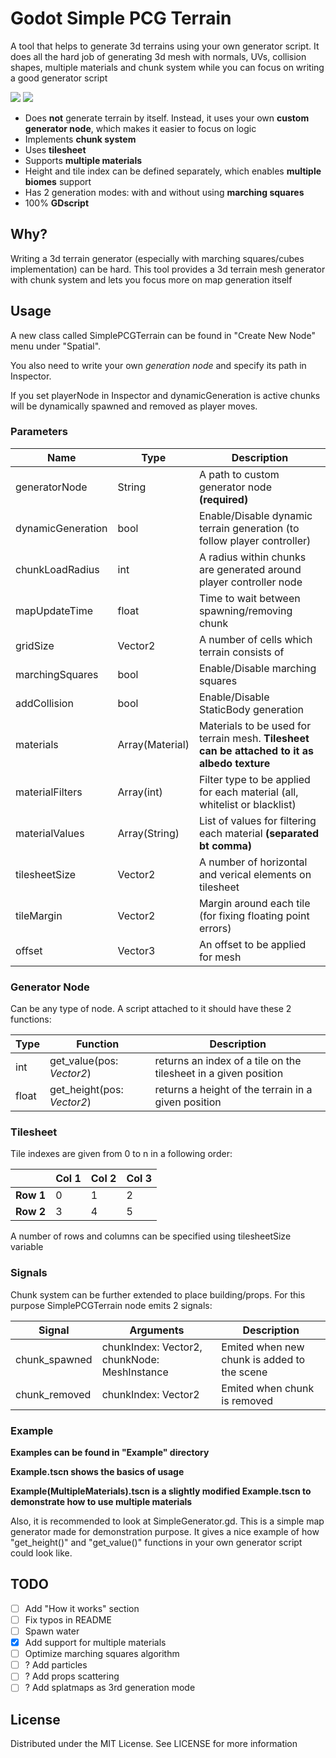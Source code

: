 # Godot Simple PCG Terrain

A tool that helps to generate 3d terrains using your own generator script.
It does all the hard job of generating 3d mesh with normals, UVs, collision shapes, multiple materials and chunk system 
while you can focus on writing a good generator script

<img src="https://i.imgur.com/zpNxsYH.gif"/>

<img src="https://i.imgur.com/K75yMkr.gif"/>

* Does **not** generate terrain by itself. Instead, it uses your own **custom generator node**, which makes it easier to focus on logic
* Implements **chunk system**
* Uses **tilesheet**
* Supports **multiple materials**
* Height and tile index can be defined separately, which enables **multiple biomes** support
* Has 2 generation modes: with and without using **marching squares**
* 100% **GDscript**

## Why?
Writing a 3d terrain generator (especially with marching squares/cubes implementation) can be hard.
This tool provides a 3d terrain mesh generator with chunk system and lets you focus more on map generation itself

## Usage
A new class called SimplePCGTerrain can be found in "Create New Node" menu under "Spatial".


You also need to write your own *generation node* and specify its path in Inspector.


If you set playerNode in Inspector and dynamicGeneration is active chunks will be dynamically spawned and removed as player moves.

### Parameters

| Name | Type | Description |
| --- | --- | --- |
| generatorNode | String | A path to custom generator node **(required)**|
| dynamicGeneration | bool | Enable/Disable dynamic terrain generation (to follow player controller) |
| chunkLoadRadius | int | A radius within chunks are generated around player controller node |
| mapUpdateTime | float | Time to wait between spawning/removing chunk |
| gridSize | Vector2 | A number of cells which terrain consists of |
| marchingSquares | bool | Enable/Disable marching squares |
| addCollision | bool | Enable/Disable StaticBody generation |
| materials | Array(Material) | Materials to be used for terrain mesh. **Tilesheet can be attached to it as albedo texture** |
| materialFilters | Array(int) | Filter type to be applied for each material (all, whitelist or blacklist) |
| materialValues | Array(String) | List of values for filtering each material **(separated bt comma)** |
| tilesheetSize | Vector2 | A number of horizontal and verical elements on tilesheet |
| tileMargin | Vector2 | Margin around each tile (for fixing floating point errors) |
| offset | Vector3 | An offset to be applied for mesh |

### Generator Node
Can be any type of node. A script attached to it should have these 2 functions:

| Type | Function | Description |
| --- | --- | --- |
|int | get_value(pos: *Vector2*) | returns an index of a tile on the tilesheet in a given position |
|float | get_height(pos: *Vector2*) | returns a height of the terrain in a given position |

### Tilesheet
Tile indexes are given from 0 to n in a following order:


|     | Col 1 | Col 2 | Col 3 |
| --- | --- | --- | --- |
| **Row 1** | 0 | 1 | 2 |
| **Row 2** | 3 | 4 | 5 |

A number of rows and columns can be specified using tilesheetSize variable

### Signals
Chunk system can be further extended to place building/props. For this purpose SimplePCGTerrain node emits 2 signals:

| Signal | Arguments | Description |
| --- | --- | --- |
| chunk_spawned | chunkIndex: Vector2, chunkNode: MeshInstance | Emited when new chunk is added to the scene |
| chunk_removed | chunkIndex: Vector2 | Emited when chunk is removed |


### Example
**Examples can be found in "Example" directory**

**Example.tscn shows the basics of usage**

**Example(MultipleMaterials).tscn is a slightly modified Example.tscn to demonstrate how to use multiple materials**

Also, it is recommended to look at SimpleGenerator.gd. This is a simple map generator made for demonstration purpose. 
It gives a nice example of how "get_height()" and "get_value()" functions in your own generator script could look like.

## TODO

- [ ] Add "How it works" section
- [ ] Fix typos in README
- [ ] Spawn water
- [X] Add support for multiple materials
- [ ] Optimize marching squares algorithm
- [ ] ? Add particles
- [ ] ? Add props scattering
- [ ] ? Add splatmaps as 3rd generation mode

## License
Distributed under the MIT License. See LICENSE for more information
